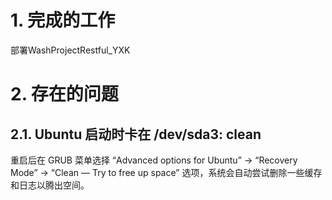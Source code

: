 # 1. 完成的工作
部署WashProjectRestful_YXK

# 2. 存在的问题
## 2.1. Ubuntu 启动时卡在 /dev/sda3: clean

重启后在 GRUB 菜单选择 “Advanced options for Ubuntu” → “Recovery Mode” → “Clean — Try to free up space” 选项，系统会自动尝试删除一些缓存和日志以腾出空间。



